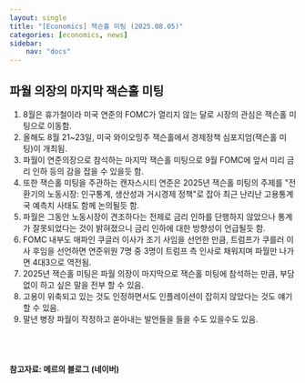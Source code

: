 ```yaml
---
layout: single
title: "[Economics] 잭슨홀 미팅 (2025.08.05)"
categories: [economics, news]
sidebar:
    nav: "docs"
---
```


## 파월 의장의 마지막 잭슨홀 미팅
1. 8월은 휴가철이라 미국 연준의 FOMC가 열리지 않는 달로 시장의 관심은 잭슨홀 미팅으로 이동함.
1. 올해도 8월 21~23일, 미국 와이오밍주 잭슨홀에서 경제정책 심포지엄(잭슨홀 미팅)이 개최됨.
1. 파월이 연준의장으로 참석하는 마지막 잭슨홀 미팅으로 9월 FOMC에 앞서 미리 금리 인하 등의 감을 잡을 수 있을듯 함.
1. 또한 잭슨홀 미팅을 주관하는 캔자스시티 연준은 2025년 잭슨홀 미팅의 주제를 "전환기의 노동시장: 인구통계, 생산성과 거시경제 정책"로 잡아 최근 난리난 고용통계국 예측치 사태도 함께 논의될듯 함.
1. 파월은 그동안 노동시장이 견조하다는 전제로 금리 인하를 단행하지 않았으나 통계가 잘못되었다는 것이 밝혀졌으니 금리 인하에 대한 방향성이 언급될듯 함.
1. FOMC 내부도 매파인 쿠글러 이사가 조기 사임을 선언한 만큼, 트럼프가 쿠를러 이사 후임을 선언하면 연준위원 7명 중 3명이 트럼프 측 인사로 채워지며 파월만 나가면 4대3으로 역전됨.
1. 2025년 잭슨홀 미팅은 파월 의장이 마지막으로 잭슨홀 미팅에 참석하는 만큼, 부담없이 하고 싶은 말을 전부 할 수 있음.
1. 고용이 위축되고 있는 것도 인정하면서도 인플레이션이 잡히지 않았다는 것도 얘기할 수 있음.
1. 말년 병장 파월이 작정하고 쏟아내는 발언들을 들을 수도 있을수도 있음.



<br/>
<br/>

#### 참고자료: 메르의 블로그 (네이버)